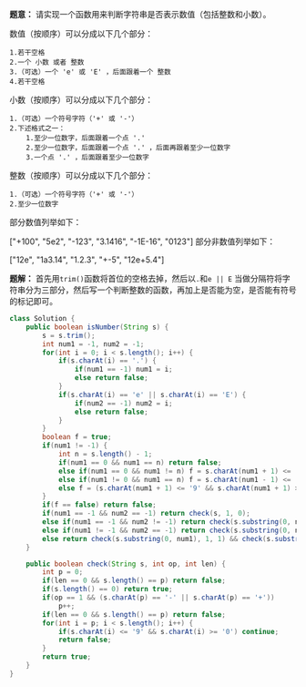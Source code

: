**题意：** 请实现一个函数用来判断字符串是否表示数值（包括整数和小数）。

数值（按顺序）可以分成以下几个部分：

    1.若干空格
    2.一个 小数 或者 整数
    3.（可选）一个 'e' 或 'E' ，后面跟着一个 整数
    4.若干空格
小数（按顺序）可以分成以下几个部分：

    1.（可选）一个符号字符（'+' 或 '-'）
    2.下述格式之一：
        1.至少一位数字，后面跟着一个点 '.'
        2.至少一位数字，后面跟着一个点 '.' ，后面再跟着至少一位数字
        3.一个点 '.' ，后面跟着至少一位数字
整数（按顺序）可以分成以下几个部分：

    1.（可选）一个符号字符（'+' 或 '-'）
    2.至少一位数字
部分数值列举如下：

["+100", "5e2", "-123", "3.1416", "-1E-16", "0123"]
部分非数值列举如下：

["12e", "1a3.14", "1.2.3", "+-5", "12e+5.4"]

**题解：** 首先用`trim()`函数将首位的空格去掉，然后以`.`和`e || E` 当做分隔符将字符串分为三部分，然后写一个判断整数的函数，再加上是否能为空，是否能有符号的标记即可。

```java
class Solution {
    public boolean isNumber(String s) {
        s = s.trim();
        int num1 = -1, num2 = -1;
        for(int i = 0; i < s.length(); i++) {
            if(s.charAt(i) == '.') {
                if(num1 == -1) num1 = i;
                else return false;
            }
            if(s.charAt(i) == 'e' || s.charAt(i) == 'E') {
                if(num2 == -1) num2 = i;
                else return false;
            }
        }
        boolean f = true;
        if(num1 != -1) {
            int n = s.length() - 1;
            if(num1 == 0 && num1 == n) return false;
            else if(num1 == 0 && num1 != n) f = s.charAt(num1 + 1) <= '9' && s.charAt(num1 + 1) >= '0';
            else if(num1 != 0 && num1 == n) f = s.charAt(num1 - 1) <= '9' && s.charAt(num1 - 1) >= '0';
            else f = (s.charAt(num1 + 1) <= '9' && s.charAt(num1 + 1) >= '0') || (s.charAt(num1 - 1) <= '9' && s.charAt(num1 - 1) >= '0');
        }
        if(f == false) return false;
        if(num1 == -1 && num2 == -1) return check(s, 1, 0);
        else if(num1 == -1 && num2 != -1) return check(s.substring(0, num2), 1, 0) && check(s.substring(num2 + 1, s.length()), 1, 0);
        else if(num1 != -1 && num2 == -1) return check(s.substring(0, num1), 1, 1) && check(s.substring(num1 + 1, s.length()), 0, 1);
        else return check(s.substring(0, num1), 1, 1) && check(s.substring(num1 + 1, num2), 0, 1) && check(s.substring(num2 + 1, s.length()), 1, 0);
    }

    public boolean check(String s, int op, int len) {
        int p = 0;
        if(len == 0 && s.length() == p) return false;
        if(s.length() == 0) return true;        
        if(op == 1 && (s.charAt(p) == '-' || s.charAt(p) == '+'))
            p++;
        if(len == 0 && s.length() == p) return false;
        for(int i = p; i < s.length(); i++) {
            if(s.charAt(i) <= '9' && s.charAt(i) >= '0') continue;
            return false;
        }
        return true;
    }
}
```
